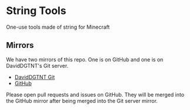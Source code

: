# String Tools

One-use tools made of string for Minecraft

## Mirrors

We have two mirrors of this repo. One is on GitHub and one is on DavidDGTNT's Git server.

* [DavidDGTNT Git](https://git.daviddgtnt.xyz/daviddgtnt/stringtools)
* [GitHub](https://github.com/daviddgtnt/stringtools)

Please open pull requests and issues on GitHub. They will be merged into the GitHub mirror after being merged into the Git server mirror.
